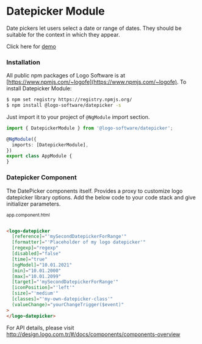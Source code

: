 # Datepicker Module

Date pickers let users select a date or range of dates. They should be suitable for the context in which they appear.

Click here for [demo](http://design.logo.com.tr/#/docs/components/datepicker-module#datepickermodule)

### Installation

All public npm packages of Logo Software is at [https://www.npmjs.com/~logofe](https://www.npmjs.com/~logofe). To
install Datepicker Module:

```bash
$ npm set registry https://registry.npmjs.org/
$ npm install @logo-software/datepicker -s
```

Just import it to your project of `@NgModule` import section.

```typescript
import { DatepickerModule } from '@logo-software/datepicker';

@NgModule({
  imports: [DatepickerModule],
})
export class AppModule {
}
```

### Datepicker Component

The DatePicker components itself. Provides a proxy to customize logo datepicker library options. Add the below code to
your code stack and give initializer parameters.

<sub>app.component.html</sub>

```html

<logo-datepicker
  [reference]="'mySecondDatepickerForRange'"
  [formatter]="'Placeholder of my logo datepicker'"
  [regexp]="regexp"
  [disabled]="false"
  [time]="true"
  [ngModel]="10.01.2021"
  [min]="10.01.2000"
  [max]="10.01.2099"
  [target]="'mySecondDatepickerForRange'"
  [iconPosition]="'left'"
  [size]="'medium'"
  [classes]="'my-own-datepicker-class'"
  (valueChange)="yourChangeTrigger($event)"
>
</logo-datepicker>
```

For API details, please visit http://design.logo.com.tr/#/docs/components/components-overview
